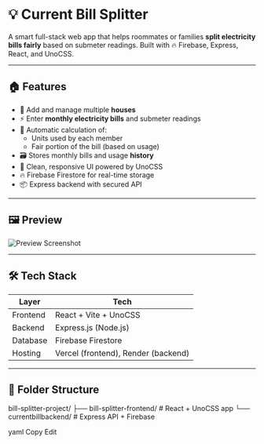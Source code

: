 # 💡 Current Bill Splitter

A smart full-stack web app that helps roommates or families **split electricity bills fairly** based on submeter readings. Built with 🔥 Firebase, Express, React, and UnoCSS.

---

## 🏠 Features

- 🔐 Add and manage multiple **houses**
- ⚡ Enter **monthly electricity bills** and submeter readings
- 🧮 Automatic calculation of:
  - Units used by each member
  - Fair portion of the bill (based on usage)
- 🗃️ Stores monthly bills and usage **history**
- 🧼 Clean, responsive UI powered by UnoCSS
- 🔥 Firebase Firestore for real-time storage
- 📦 Express backend with secured API

---

## 🖼️ Preview

![Preview Screenshot](https://user-images.githubusercontent.com/your-username/demo.png) <!-- Replace with actual image URL after deployment -->

---

## 🛠️ Tech Stack

| Layer      | Tech                      |
|------------|---------------------------|
| Frontend   | React + Vite + UnoCSS     |
| Backend    | Express.js (Node.js)      |
| Database   | Firebase Firestore        |
| Hosting    | Vercel (frontend), Render (backend) |

---

## 📂 Folder Structure

bill-splitter-project/
├── bill-splitter-frontend/ # React + UnoCSS app
└── currentbillbackend/ # Express API + Firebase

yaml
Copy
Edit


